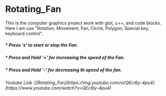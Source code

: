 # Rotating_Fan

This is the computer graphics project work with glut, c++, and code blocks. Here I am use "Rotation, Movement, Fan, Circle, Polygon,  Special key, keyboard control".
<h5>* Press 's' to start or stop the Fan</n>.
<h5>* Press and Hold '+' for increasing the speed of the Fan.
<h5>* Press and Hold '-' for decreasing th speed of the fan.
 
 <h6>Youtube Link :[[Rotating_Fan](https://img.youtube.com/vi/QEci6y-4pu4](https://www.youtube.com/watch?v=QEci6y-4pu4)
